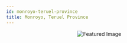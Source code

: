 ```yaml
---
id: monroyo-teruel-province
title: Monroyo, Teruel Province
---
```


<center><img src="https://i.travelapi.com/hotels/23000000/22680000/22672600/22672562/b8cbe081_b.jpg" alt="Featured Image" /></center>

